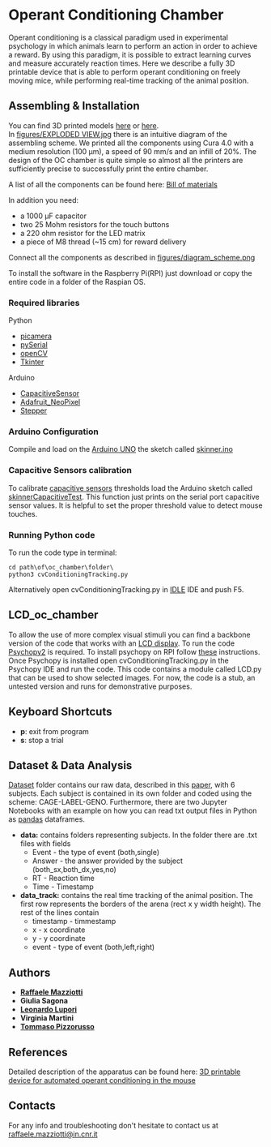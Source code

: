 # Operant Conditioning Chamber

Operant conditioning is a classical paradigm used in experimental psychology in which animals learn to perform an action in order to achieve a reward. By using this paradigm, it is possible to extract learning curves and measure accurately reaction times.
Here we describe a fully 3D printable device that is able to perform operant conditioning on  freely moving mice, while performing real-time tracking of the animal position.

## Assembling & Installation

You can find 3D printed models [here](https://github.com/raffaelemazziotti/oc_chamber/tree/master/3D_models) or [here](https://www.thingiverse.com/thing:3975752).  
In [figures/EXPLODED VIEW.jpg](https://github.com/raffaelemazziotti/oc_chamber/blob/master/figures/EXPLODED%20VIEW.jpg) there is an intuitive diagram of the assembling scheme.
We printed all the components using Cura 4.0 with a medium resolution (100 µm), a speed of 90 mm/s and an infill of 20%. The design of the OC chamber is quite simple so almost all the printers are sufficiently precise to successfully print the entire chamber.

A list of all the components can be found here: [Bill of materials](https://docs.google.com/spreadsheets/d/19AH2Pe1oMEcGUEE4mrs1yGA2-vNfwtRM7asQJUQdpgM/edit?usp=sharing)

In addition you need:

* a 1000 µF capacitor
* two 25 Mohm resistors for the touch buttons
* a 220 ohm resistor for the LED matrix
* a piece of M8 thread (~15 cm) for reward delivery

Connect all the components as described in [figures/diagram_scheme.png](https://github.com/raffapaz/oc_chamber/blob/master/figures/diagram_scheme.png)

To install the software in the Raspberry Pi(RPI) just download or copy the entire code in a folder of the Raspian OS.  

### Required libraries

Python

* [picamera](https://picamera.readthedocs.io/en/release-1.13/)
* [pySerial](https://pythonhosted.org/pyserial/)
* [openCV](https://pypi.org/project/opencv-python/)
* [Tkinter](https://tkdocs.com/tutorial/install.html)

Arduino

* [CapacitiveSensor](https://playground.arduino.cc/Main/CapacitiveSensor/)
* [Adafruit_NeoPixel](https://learn.adafruit.com/adafruit-neopixel-uberguide/arduino-library-use)
* [Stepper](https://www.arduino.cc/en/reference/stepper)

### Arduino Configuration

Compile and load on the [Arduino UNO](https://store.arduino.cc/arduino-uno-rev3) the sketch called [skinner.ino](https://github.com/raffaelemazziotti/oc_chamber/tree/master/arduino_files/skinner)

### Capacitive Sensors calibration

To calibrate [capacitive sensors](https://en.wikipedia.org/wiki/Capacitive_sensing) thresholds load the Arduino sketch called [skinnerCapacitiveTest](https://github.com/raffaelemazziotti/oc_chamber/tree/master/arduino_files/skinnerCapacitiveTest). This function just prints on the serial port capacitive sensor values. It is helpful to set the proper threshold value to detect mouse touches.

### Running Python code

To run the code type in terminal:

```python3
cd path\of\oc_chamber\folder\
python3 cvConditioningTracking.py
```

Alternatively open cvConditioningTracking.py in [IDLE](https://en.wikipedia.org/wiki/IDLE) IDE and push F5.

## LCD_oc_chamber

To allow the use of more complex visual stimuli you can find a backbone version of the code that works with an [LCD display](http://kookye.com/2016/08/01/kookye-3-5-touch-screen-for-raspberry-pi-display-monitor-480x320-lcd-touchscreen-kit-3-5lcd-pi-2-board-case/). To run the code [Psychopy2](https://www.psychopy.org/) is required. To install psychopy on RPI follow [these](https://www.psychopy.org/download.html) instructions. Once Psychopy is installed open cvConditioningTracking.py in the Psychopy IDE and run the code. This code contains a module called LCD.py that can be used to show selected images. For now, the code is a stub, an untested version and runs for demonstrative purposes.

## Keyboard Shortcuts

* **p**: exit from program
* **s**: stop a trial

## Dataset & Data Analysis

[Dataset](https://github.com/raffaelemazziotti/oc_chamber/tree/master/dataset) folder contains our raw data, described in this [paper](#references), with 6 subjects. Each subject is contained in its own folder and coded using the scheme: CAGE-LABEL-GENO. Furthermore, there are two Jupyter Notebooks with an example on how you can read txt output files in Python as [pandas](https://pandas.pydata.org/) dataframes.

* **data:** contains folders representing subjects. In the folder there are .txt files with fields
  * Event - the type of event (both,single)
  * Answer - the answer provided by the subject (both_sx,both_dx,yes,no)
  * RT - Reaction time
  * Time - Timestamp
* **data_track:** contains the real time tracking of the animal position. The first row represents the borders of the arena (rect x y width height).
The rest of the lines contain
  * timestamp - timmestamp
  * x - x coordinate
  * y - y coordinate
  * event - type of event (both,left,right)

## Authors

* [**Raffaele Mazziotti**](https://github.com/raffaelemazziotti)
* **Giulia Sagona**  
* [**Leonardo Lupori**](https://github.com/leonardolupori)
* **Virginia Martini**
* [**Tommaso Pizzorusso**](https://www.researchgate.net/profile/Tommaso_Pizzorusso)

## References

Detailed description of the apparatus can be found here:
[3D printable device for automated operant conditioning in the mouse](https://docs.google.com/document/d/1ROyHVp2HN-OSPP7uKdv-rDPUn_NWunvdGDlKdQuhvm4/edit?usp=sharing)

## Contacts

For any info and troubleshooting don't hesitate to contact us at raffaele.mazziotti@in.cnr.it
